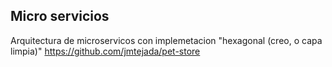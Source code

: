 ## Micro servicios
Arquitectura de microservicos con implemetacion "hexagonal (creo, o capa limpia)"
https://github.com/jmtejada/pet-store
